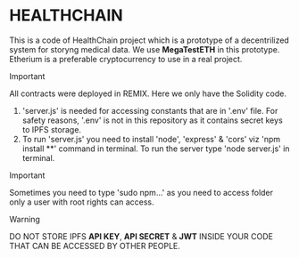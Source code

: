 # HEALTHCHAIN 

This is a code of HealthChain project which is a prototype of a decentrilized system for storyng medical data. We use **MegaTestETH** in this prototype. Etherium is a preferable cryptocurrency to use in a real project.

> [!IMPORTANT]
> All contracts were deployed in REMIX. Here we only have the Solidity code.

1. 'server.js' is needed for accessing constants that are in '.env' file. For safety reasons, '.env' is not in this repository as it contains secret keys to IPFS storage.
2. To run 'server.js' you need to install 'node', 'express' & 'cors' viz 'npm install **' command in terminal. To run the server type 'node server.js' in terminal.

> [!IMPORTANT]
> Sometimes you need to type 'sudo npm...' as you need to access folder only a user with root rights can access.

> [!WARNING]
> DO NOT STORE IPFS **API KEY**, **API SECRET** & **JWT** INSIDE YOUR CODE THAT CAN BE ACCESSED BY OTHER PEOPLE.